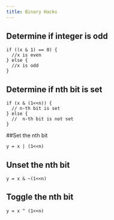 ```yaml
---
title: Binary Hacks
---
```


## Determine if integer is odd

	if ((x & 1) == 0) {
	  //x is even
	} else {
	  //x is odd
	}


## Determine if nth bit is set

	if (x & (1<<n)) {
	  // n-th bit is set
	} else {
	  //  n-th bit is not set
	}


##Set the nth bit

	y = x | (1<<n)


## Unset the nth bit

	y = x & ~(1<<n)


## Toggle the nth bit

	y = x ^ (1<<n)


